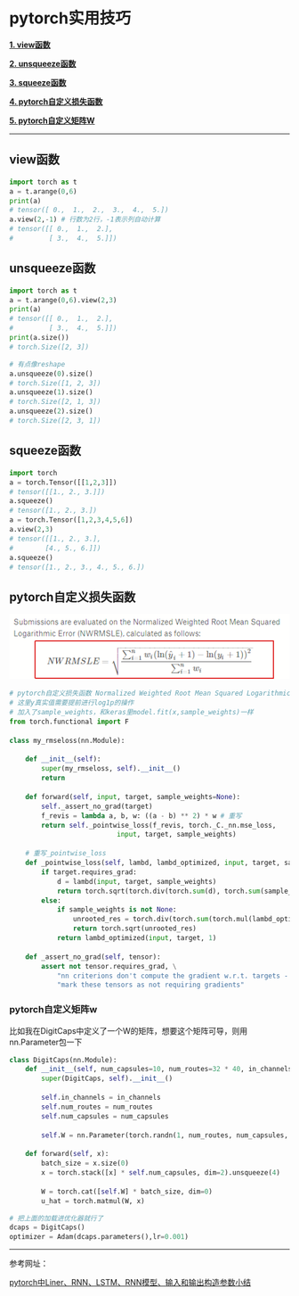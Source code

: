 # pytorch实用技巧

[**1. view函数**](#view函数)

[**2. unsqueeze函数**](#unsqueeze函数)

[**3. squeeze函数**](#squeeze函数)

[**4. pytorch自定义损失函数**](#pytorch自定义损失函数)

[**5. pytorch自定义矩阵W**](#pytorch自定义矩阵w)

---

## view函数

```python
import torch as t
a = t.arange(0,6)
print(a)
# tensor([ 0.,  1.,  2.,  3.,  4.,  5.])
a.view(2,-1) # 行数为2行，-1表示列自动计算
# tensor([[ 0.,  1.,  2.],
#         [ 3.,  4.,  5.]])
```

## unsqueeze函数

```python
import torch as t
a = t.arange(0,6).view(2,3)
print(a)
# tensor([[ 0.,  1.,  2.],
#         [ 3.,  4.,  5.]])
print(a.size())
# torch.Size([2, 3])
```
```python
# 有点像reshape
a.unsqueeze(0).size()
# torch.Size([1, 2, 3])
a.unsqueeze(1).size()
# torch.Size([2, 1, 3])
a.unsqueeze(2).size()
# torch.Size([2, 3, 1])
```

## squeeze函数

```python
import torch
a = torch.Tensor([[1,2,3]])
# tensor([[1., 2., 3.]])
a.squeeze()
# tensor([1., 2., 3.])
a = torch.Tensor([1,2,3,4,5,6])
a.view(2,3)
# tensor([[1., 2., 3.],
#        [4., 5., 6.]])
a.squeeze()
# tensor([1., 2., 3., 4., 5., 6.])
```

## pytorch自定义损失函数

![nwrmsle.png](pic/nwrmsle.png)

```python
# pytorch自定义损失函数 Normalized Weighted Root Mean Squared Logarithmic Error(NWRMSLE)
# 这里y真实值需要提前进行log1p的操作
# 加入了sample_weights，和keras里model.fit(x,sample_weights)一样
from torch.functional import F

class my_rmseloss(nn.Module):
    
    def __init__(self):
        super(my_rmseloss, self).__init__()
        return 
    
    def forward(self, input, target, sample_weights=None):
        self._assert_no_grad(target)
        f_revis = lambda a, b, w: ((a - b) ** 2) * w # 重写
        return self._pointwise_loss(f_revis, torch._C._nn.mse_loss,
                           input, target, sample_weights)
    
    # 重写_pointwise_loss
    def _pointwise_loss(self, lambd, lambd_optimized, input, target, sample_weights):
        if target.requires_grad:
            d = lambd(input, target, sample_weights)
            return torch.sqrt(torch.div(torch.sum(d), torch.sum(sample_weights)))
        else:
            if sample_weights is not None:
                unrooted_res = torch.div(torch.sum(torch.mul(lambd_optimized(input, target),sample_weights)),torch.sum(sample_weights))
                return torch.sqrt(unrooted_res)
            return lambd_optimized(input, target, 1)
    
    def _assert_no_grad(self, tensor):
        assert not tensor.requires_grad, \
            "nn criterions don't compute the gradient w.r.t. targets - please " \
            "mark these tensors as not requiring gradients"
```

### pytorch自定义矩阵w

比如我在DigitCaps中定义了一个W的矩阵，想要这个矩阵可导，则用nn.Parameter包一下

```python
class DigitCaps(nn.Module):
    def __init__(self, num_capsules=10, num_routes=32 * 40, in_channels=10, out_channels=16):
        super(DigitCaps, self).__init__()

        self.in_channels = in_channels
        self.num_routes = num_routes
        self.num_capsules = num_capsules

        self.W = nn.Parameter(torch.randn(1, num_routes, num_capsules, out_channels, in_channels))

    def forward(self, x):
        batch_size = x.size(0)
        x = torch.stack([x] * self.num_capsules, dim=2).unsqueeze(4)

        W = torch.cat([self.W] * batch_size, dim=0)
        u_hat = torch.matmul(W, x)
```
```python
# 把上面的加载进优化器就行了
dcaps = DigitCaps()
optimizer = Adam(dcaps.parameters(),lr=0.001)
```



---

参考网址：

[pytorch中Liner、RNN、LSTM、RNN模型、输入和输出构造参数小结](https://blog.csdn.net/david0611/article/details/81090294)
